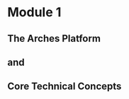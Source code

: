 <!-- sectionTitle: The Arches Platform -->

# Module 1
## The Arches Platform
## and
## Core Technical Concepts
